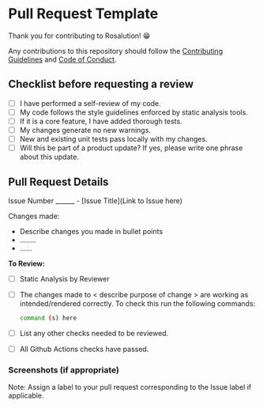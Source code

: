 # Pull Request Template

Thank you for contributing to Rosalution! 😁

<!--- This project only accepts pull requests related to open issues -->
<!--- If suggesting a new feature or change, please discuss it in an issue first -->
<!--- If fixing a bug, there should be an issue describing it with steps to reproduce -->

Any contributions to this repository should follow the [Contributing Guidelines](../CONTRIBUTING.md) and [Code of Conduct](../CODE_OF_CONDUCT.md).

<!-- Pull Request template begins here -->
<!-- Delete everything from begining of file to here -->
## Checklist before requesting a review

- [ ] I have performed a self-review of my code.
- [ ] My code follows the style guidelines enforced by static analysis tools.
- [ ] If it is a core feature, I have added thorough tests.
- [ ] My changes generate no new warnings.
- [ ] New and existing unit tests pass locally with my changes.
- [ ] Will this be part of a product update? If yes, please write one phrase about this update.

<!-- Delete the tasks from the above list that are Not Applicable for your pull request -->

## Pull Request Details

Issue Number ______ - [Issue Title](Link to Issue here)
<!-- Note: Title your Pull Request with an appropriate title corresponding to the Issue title -->
Changes made:

- Describe changes you made in bullet points
- ........
- ......

**To Review:**
<!-- Make a to do list of things to check for to approve the pull request -->
<!-- Modify the below list as appropriate by editing and deleting text that is not applicable-->

- [ ] Static Analysis by Reviewer
- [ ] The changes made to < describe purpose of change > are working as intended/rendered correctly.
  To check this run the following commands:

  ``` bash
  command (s) here
  ```

- [ ] List any other checks needed to be reviewed.
- [ ] All Github Actions checks have passed.

<!-- Delete below header if Screenshots are NOT included -->
### Screenshots (if appropriate)

<!-- Delete below Note AFTER assigning label to your Pull Request -->
Note: Assign a label to your pull request corresponding to the Issue label if applicable.
